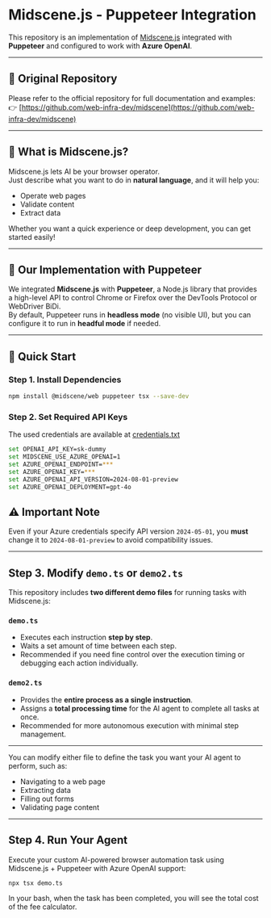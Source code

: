 # Midscene.js - Puppeteer Integration

This repository is an implementation of [Midscene.js](https://github.com/web-infra-dev/midscene) integrated with **Puppeteer** and configured to work with **Azure OpenAI**.

---

## 📄 Original Repository

Please refer to the official repository for full documentation and examples:  
👉 [https://github.com/web-infra-dev/midscene](https://github.com/web-infra-dev/midscene)

---

## 🤖 What is Midscene.js?

Midscene.js lets AI be your browser operator.  
Just describe what you want to do in **natural language**, and it will help you:
- Operate web pages  
- Validate content  
- Extract data  

Whether you want a quick experience or deep development, you can get started easily!

---

## 🧰 Our Implementation with Puppeteer

We integrated **Midscene.js** with **Puppeteer**, a Node.js library that provides a high-level API to control Chrome or Firefox over the DevTools Protocol or WebDriver BiDi.  
By default, Puppeteer runs in **headless mode** (no visible UI), but you can configure it to run in **headful mode** if needed.

---

## 🚀 Quick Start

### Step 1. Install Dependencies
```bash
npm install @midscene/web puppeteer tsx --save-dev
```

### Step 2. Set Required API Keys
The used credentials are available at [credentials.txt](../credentials.txt)
```bash
set OPENAI_API_KEY=sk-dummy
set MIDSCENE_USE_AZURE_OPENAI=1
set AZURE_OPENAI_ENDPOINT=***
set AZURE_OPENAI_KEY=***
set AZURE_OPENAI_API_VERSION=2024-08-01-preview
set AZURE_OPENAI_DEPLOYMENT=gpt-4o
```

## ⚠️ Important Note
Even if your Azure credentials specify API version `2024-05-01`, you **must** change it to `2024-08-01-preview` to avoid compatibility issues.

---

## Step 3. Modify `demo.ts` or `demo2.ts`

This repository includes **two different demo files** for running tasks with Midscene.js:

### `demo.ts`
- Executes each instruction **step by step**.
- Waits a set amount of time between each step.
- Recommended if you need fine control over the execution timing or debugging each action individually.

### `demo2.ts`
- Provides the **entire process as a single instruction**.
- Assigns a **total processing time** for the AI agent to complete all tasks at once.
- Recommended for more autonomous execution with minimal step management.

---

You can modify either file to define the task you want your AI agent to perform, such as:
- Navigating to a web page  
- Extracting data  
- Filling out forms  
- Validating page content

---

## Step 4. Run Your Agent

Execute your custom AI-powered browser automation task using Midscene.js + Puppeteer with Azure OpenAI support:

```bash
npx tsx demo.ts
```
In your bash, when the task has been completed, you will see the total cost of the fee calculator.


